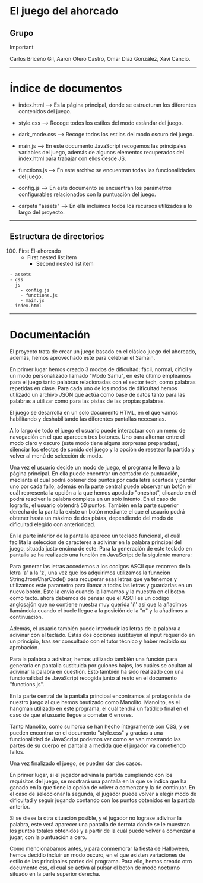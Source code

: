 # El juego del ahorcado

## Grupo
> [!IMPORTANT]
> Carlos Briceño Gil, Aaron Otero Castro, Omar Díaz González, Xavi Cancio.
---

# Índice de documentos

- index.html --> Es la página principal, donde se estructuran los diferentes contenidos del juego.

- style.css --> Recoge todos los estilos del modo estándar del juego.

- dark_mode.css --> Recoge todos los estilos del modo oscuro del juego.

- main.js --> En este documento JavaScript recogemos las principales variables del juego, además de algunos elementos recuperados del index.html para trabajar con ellos desde JS.

- functions.js --> En este archivo se encuentran todas las funcionalidades del juego.

- config.js --> En este documento se encuentran los parámetros configurables relacionados con la puntuación del juego.

- carpeta "assets" --> En ella incluimos todos los recursos utilizados a lo largo del proyecto.

---
## Estructura de directorios
100. First El-ahorcado
       - First nested list item
         - Second nested list item

    - assets
    - css
    - js
        - config.js
        - functions.js
        - main.js
    - index.html
---
# Documentación

El proyecto trata de crear un juego basado en el clásico juego del ahorcado, además, hemos aprovechado este para celebrar el Samaín.

En primer lugar hemos creado 3 modos de dificultad; fácil, normal, difícil y un modo personalizado llamado "Modo Samu", en este último empleamos para el juego tanto palabras relacionadas con el sector tech, como palabras repetidas en clase. Para cada uno de los modos de dificultad hemos utilizado un archivo JSON que actúa como base de datos tanto para las palabras a utilizar como para las pistas de las propias palabras.

El juego se desarrolla en un solo documento HTML, en el que vamos habilitando y deshabilitando las diferentes pantallas necesarias.

A lo largo de todo el juego el usuario puede interactuar con un menu de navegación en el que aparecen tres botones. Uno para alternar entre el modo claro y oscuro (este modo tiene alguna sorpresas preparadas), silenciar los efectos de sonido del juego y la opción de resetear la partida y volver al menú de selección de modo.

Una vez el usuario decide un modo de juego, el programa le lleva a la página principal. En ella puede encontrar un contador de puntuación, mediante el cuál podrá obtener dos puntos por cada letra acertada y perder uno por cada fallo, además en la parte central puede observar un botón el cuál representa la opción a la que hemos apodado "oneshot", clicando en él podrá resolver la palabra completa en un solo intento. En el caso de lograrlo, el usuario obtendrá 50 puntos. También en la parte superior derecha de la pantalla existe un botón mediante el que el usuario podrá obtener hasta un máximo de dos pistas, dependiendo del modo de dificultad elegido con anterioridad.

En la parte inferior de la pantalla aparece un teclado funcional, el cuál facilita la selección de caracteres a adivinar en la palabra principal del juego, situada justo encima de este. Para la generación de este teclado en pantalla se ha realizado una función en JavaScript de la siguiente manera:

Para generar las letras accedemos a los codigos ASCII que recorren de la letra 'a' a la 'z', una vez que los adquirimos utilizamos la funncion String.fromCharCode() para recuperar esas letras que ya tenemos y utilizamos este parametro para llamar a todas las letras y guardarlas en un nuevo botón. Este la envia cuando la llamamos y la muestra en el boton como texto. ahora debemos de pensar que el ASCII es un codigo anglosajón que no contiene nuestra muy querida 'ñ' así  que la añadimos llamándola cuando el bucle llegue a la posición de la "n" y la añadimos a continuación.

Además, el usuario también puede introducir las letras de la palabra a adivinar con el teclado. Estas dos opciones sustituyen el input requerido en un principio, tras ser consultado con el tutor técnico y haber recibido su aprobación.

Para la palabra a adivinar, hemos utilizado también una función para generarla en pantalla sustituida por guiones bajos, los cuáles se ocultan al adivinar la palabra en cuestión. Esto también ha sido realizado con una funcionalidad de JavaScript recogida junto al resto en el documento "functions.js".

En la parte central de la pantalla principal encontramos al protagonista de nuestro juego al que hemos bautizado como Manolito.
Manolito, es el hangman utilizado en este programa, el cuál tendrá un fatídico final en el caso de que el usuario llegue a cometer 6 errores.

Tanto Manolito, como su horca se han hecho íntegramente con CSS, y se pueden encontrar en el documento "style.css" y gracias a una funcionalidad de JavaScript podemos ver como se van mostrando las partes de su cuerpo en pantalla a medida que el jugador va cometiendo fallos.

Una vez finalizado el juego, se pueden dar dos casos. 

En primer lugar, si el jugador adivina la partida cumpliendo con los requisitos del juego, se mostrará una pantalla en la que se indica que ha ganado en la que tiene la opción de volver a comenzar y la de continuar. En el caso de seleccionar la segunda, el jugador puede volver a elegir modo de dificultad y seguir jugando contando con los puntos obtenidos en la partida anterior.

Si se diese la otra situación posible, y el jugador no lograse adivinar la palabra, este verá aparecer una pantalla de derrota donde se le muestran los puntos totales obtenidos y a partir de la cuál puede volver a comenzar a jugar, con la puntuación a cero.

Como mencionabamos antes, y para conmemorar la fiesta de Halloween, hemos decidio incluir un modo oscuro, en el que existen variaciones de estilo de las principales partes del programa. Para ello, hemos creado otro documento css, el cuál se activa al pulsar el botón de modo nocturno situado en la parte superior derecha.
